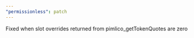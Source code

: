```yaml
---
"permissionless": patch
---
```


Fixed when slot overrides returned from pimlico_getTokenQuotes are zero

